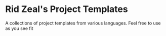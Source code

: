 # Rid Zeal's Project Templates

A collections of project templates from various languages. Feel free to use as you see fit
